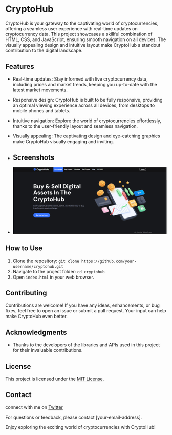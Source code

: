 # CryptoHub

CryptoHub is your gateway to the captivating world of cryptocurrencies, offering a seamless user experience with real-time updates on cryptocurrency data. This project showcases a skillful combination of HTML, CSS, and JavaScript, ensuring smooth navigation on all devices. The visually appealing design and intuitive layout make CryptoHub a standout contribution to the digital landscape.

## Features

- Real-time updates: Stay informed with live cryptocurrency data, including prices and market trends, keeping you up-to-date with the latest market movements.
- Responsive design: CryptoHub is built to be fully responsive, providing an optimal viewing experience across all devices, from desktops to mobile phones and tablets.
- Intuitive navigation: Explore the world of cryptocurrencies effortlessly, thanks to the user-friendly layout and seamless navigation.
- Visually appealing: The captivating design and eye-catching graphics make CryptoHub visually engaging and inviting.

- ## Screenshots

- ![Homepage](https://github.com/francis-codex/CryptoHub/blob/main/img.git.png?raw=true)


## How to Use

1. Clone the repository: `git clone https://github.com/your-username/cryptohub.git`
2. Navigate to the project folder: `cd cryptohub`
3. Open `index.html` in your web browser.

## Contributing

Contributions are welcome! If you have any ideas, enhancements, or bug fixes, feel free to open an issue or submit a pull request. Your input can help make CryptoHub even better.

## Acknowledgments

- Thanks to the developers of the libraries and APIs used in this project for their invaluable contributions.

## License

This project is licensed under the [MIT License](LICENSE).

## Contact

connect with me on [Twitter](https://twitter.com/francis_codex)

For questions or feedback, please contact [your-email-address].

Enjoy exploring the exciting world of cryptocurrencies with CryptoHub!
